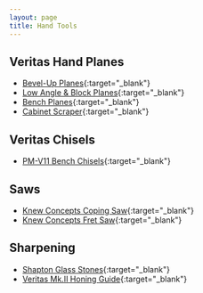 ```yaml
---
layout: page
title: Hand Tools
---
```


## Veritas Hand Planes
- [Bevel-Up Planes](manuals/bevelup_plan_manual.pdf){:target="_blank"}
- [Low Angle & Block Planes](manuals/la_block_plane_manuals.pdf){:target="_blank"}
- [Bench Planes](manuals/bench_plane_manual.pdf){:target="_blank"}
- [Cabinet Scraper](manuals/cabinet_scraper.pdf){:target="_blank"}

## Veritas Chisels
- [PM-V11 Bench Chisels](manuals/bench_chisel_manual.pdf){:target="_blank"}

## Saws
- [Knew Concepts Coping Saw](manuals/coping_saw.pdf){:target="_blank"}
- [Knew Concepts Fret Saw](manuals/fret_saw.pdf){:target="_blank"}


## Sharpening
- [Shapton Glass Stones](manuals/shapton_manual.pdf){:target="_blank"}
- [Veritas Mk.II Honing Guide](manuals/honing_guide_manual.pdf){:target="_blank"}
